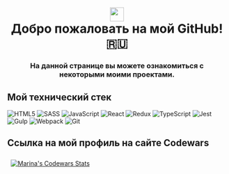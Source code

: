 <h1 align="center"><img src="https://github.com/blackcater/blackcater/raw/main/images/Hi.gif" height="32"/><br>Добро пожаловать на мой GitHub!🇷🇺</h1>
<h3 align="center">На данной странице вы можете ознакомиться с некоторыми моими проектами.</h3>

## Мой технический стек

![HTML5](https://img.shields.io/badge/html5-%23E34F26.svg?style=for-the-badge&logo=html5&logoColor=white)
![SASS](https://img.shields.io/badge/SASS-hotpink.svg?style=for-the-badge&logo=SASS&logoColor=white)
![JavaScript](https://img.shields.io/badge/javascript-%23323330.svg?style=for-the-badge&logo=javascript&logoColor=%23F7DF1E)
![React](https://img.shields.io/badge/react-%2320232a.svg?style=for-the-badge&logo=react&logoColor=%2361DAFB)
![Redux](https://img.shields.io/badge/redux-%23593d88.svg?style=for-the-badge&logo=redux&logoColor=white)
![TypeScript](https://img.shields.io/badge/typescript-%23007ACC.svg?style=for-the-badge&logo=typescript&logoColor=white)
![Jest](https://img.shields.io/badge/-jest-%23C21325?style=for-the-badge&logo=jest&logoColor=white)
![Gulp](https://img.shields.io/badge/GULP-%23CF4647.svg?style=for-the-badge&logo=gulp&logoColor=white)
![Webpack](https://img.shields.io/badge/webpack-%238DD6F9.svg?style=for-the-badge&logo=webpack&logoColor=black)
![Git](https://img.shields.io/badge/git-%23F05033.svg?style=for-the-badge&logo=git&logoColor=white)


## Ссылка на мой профиль на сайте Codewars


<a href="https://www.codewars.com/users/Marina-Sidorkina">
  <img align="center" style="margin:0.5rem" src="https://www.codewars.com/users/Marina-Sidorkina/badges/large" alt="Marina's Codewars Stats" />
</a>
